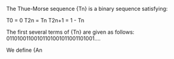 
The Thue-Morse sequence {Tn} is a binary sequence satisfying:

T0 = 0
T2n = Tn
T2n+1 = 1 - Tn


The first several terms of {Tn} are given as follows:
01101001100101101001011001101001....


We define {An
